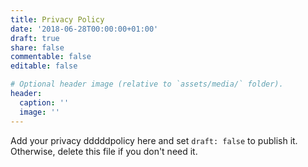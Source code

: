 ```yaml
---
title: Privacy Policy
date: '2018-06-28T00:00:00+01:00'
draft: true
share: false
commentable: false
editable: false

# Optional header image (relative to `assets/media/` folder).
header:
  caption: ''
  image: ''
---
```


Add your privacy dddddpolicy here and set `draft: false` to publish it. Otherwise, delete this file if you don't need it.
